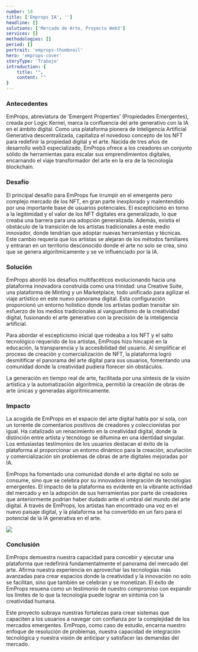 ```yaml
---
number: 10
title: ['Emprops IA', '']
headline: []
solutions: ['Mercado de Arte, Proyecto Web3']
services: []
methodologies: []
period: []
portrait: 'emprops-thumbnail'
hero: 'emprops-cover'
storyType: 'Trabajo'
introduction: {
    title: "",
    content: ""
}
---
```



### Antecedentes

EmProps, abreviatura de 'Emergent Properties' (Propiedades Emergentes), creada por Logic Kernel, marca la confluencia del arte generativo con la IA en el ámbito digital. Como una plataforma pionera de Inteligencia Artificial Generativa descentralizada, capitaliza el novedoso concepto de los NFT para redefinir la propiedad digital y el arte. Nacida de tres años de desarrollo web3 especializado, EmProps ofrece a los creadores un conjunto sólido de herramientas para escalar sus emprendimientos digitales, encarnando el viaje transformador del arte en la era de la tecnología blockchain.

### Desafío

El principal desafío para EmProps fue irrumpir en el emergente pero complejo mercado de los NFT, en gran parte inexplorado y malentendido por una importante base de usuarios potenciales. El escepticismo en torno a la legitimidad y el valor de los NFT digitales era generalizado, lo que creaba una barrera para una adopción generalizada. Además, existía el obstáculo de la transición de los artistas tradicionales a este medio innovador, donde tendrían que adoptar nuevas herramientas y técnicas. Este cambio requería que los artistas se alejaran de los métodos familiares y entraran en un territorio desconocido donde el arte no solo se crea, sino que se genera algorítmicamente y se ve influenciado por la IA.

### Solución

EmProps abordó los desafíos multifacéticos evolucionando hacia una plataforma innovadora construida como una trinidad: una Creative Suite, una plataforma de Minting y un Marketplace, todo unificado para agilizar el viaje artístico en este nuevo panorama digital. Esta configuración proporcionó un entorno holístico donde los artistas podían transitar sin esfuerzo de los medios tradicionales al vanguardismo de la creatividad digital, fusionando el arte generativo con la precisión de la inteligencia artificial.

Para abordar el escepticismo inicial que rodeaba a los NFT y el salto tecnológico requerido de los artistas, EmProps hizo hincapié en la educación, la transparencia y la accesibilidad del usuario. Al simplificar el proceso de creación y comercialización de NFT, la plataforma logró desmitificar el panorama del arte digital para sus usuarios, fomentando una comunidad donde la creatividad pudiera florecer sin obstáculos.

La generación en tiempo real de arte, facilitada por una síntesis de la visión artística y la automatización algorítmica, permitió la creación de obras de arte únicas y generadas algorítmicamente.

### Impacto

La acogida de EmProps en el espacio del arte digital habla por sí sola, con un torrente de comentarios positivos de creadores y coleccionistas por igual. Ha catalizado un renacimiento en la creatividad digital, donde la distinción entre artista y tecnólogo se difumina en una identidad singular. Los entusiastas testimonios de los usuarios destacan el éxito de la plataforma al proporcionar un entorno dinámico para la creación, acuñación y comercialización sin problemas de obras de arte digitales mejoradas por IA.

EmProps ha fomentado una comunidad donde el arte digital no solo se consume, sino que se celebra por su innovadora integración de tecnologías emergentes. El impacto de la plataforma es evidente en la vibrante actividad del mercado y en la adopción de sus herramientas por parte de creadores que anteriormente podrían haber dudado ante el umbral del mundo del arte digital. A través de EmProps, los artistas han encontrado una voz en el nuevo paisaje digital, y la plataforma se ha convertido en un faro para el potencial de la IA generativa en el arte.

![](/work/emprops-ia-figure-1.jpg)

### Conclusión

EmProps demuestra nuestra capacidad para concebir y ejecutar una plataforma que redefinirá fundamentalmente el panorama del mercado del arte. Afirma nuestra experiencia en aprovechar las tecnologías más avanzadas para crear espacios donde la creatividad y la innovación no solo se facilitan, sino que también se celebran y se monetizan. El éxito de EmProps resuena como un testimonio de nuestro compromiso con expandir los límites de lo que la tecnología puede lograr en sintonía con la creatividad humana.

Este proyecto subraya nuestras fortalezas para crear sistemas que capaciten a los usuarios a navegar con confianza por la complejidad de los mercados emergentes. EmProps, como caso de estudio, encarna nuestro enfoque de resolución de problemas, nuestra capacidad de integración tecnológica y nuestra visión de anticipar y satisfacer las demandas del mercado.